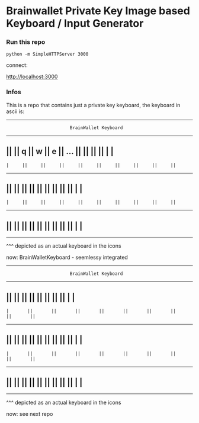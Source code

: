 # Brainwallet Private Key Image based Keyboard / Input Generator

### Run this repo

    python -m SimpleHTTPServer 3000

connect:

<http://localhost:3000>


### Infos


This is a repo that contains just a private key keyboard, the keyboard in ascii is:


---------------------------------------------------------------------
                            BrainWallet Keyboard
---------------------------------------------------------------------
||     ||  q  ||  w  ||  e  || ...  ||     ||     ||     ||     |     |
---------------------------------------------------------------------
    |     ||     ||     ||     ||     ||     ||     ||     ||     ||
---------------------------------------------------------------------
||     ||     ||     ||     ||     ||     ||     ||     ||     |     |
---------------------------------------------------------------------
    |     ||     ||     ||     ||     ||     ||     ||     ||     ||
---------------------------------------------------------------------
||     ||     ||     ||     ||     ||     ||     ||     ||     |     |
---------------------------------------------------------------------

---------------------------------------------------------------------

^^^
depicted as an actual keyboard in the icons


now:
BrainWalletKeyboard - seemlessy integrated

---------------------------------------------------------------------
                            BrainWallet Keyboard
---------------------------------------------------------------------
||       ||       ||       ||       ||       ||       ||       ||     |     |
---------------------------------------------------------------------
    |       ||       ||       ||       ||       ||       ||       ||       ||       ||
---------------------------------------------------------------------
||       ||       ||       ||       ||       ||       ||       ||       ||     |     |
---------------------------------------------------------------------
    |       ||       ||       ||       ||       ||       ||       ||       ||       ||
---------------------------------------------------------------------
||       ||       ||       ||       ||       ||       ||     ||     ||     |     |
---------------------------------------------------------------------

---------------------------------------------------------------------

^^^
depicted as an actual keyboard in the icons


now: see next repo
